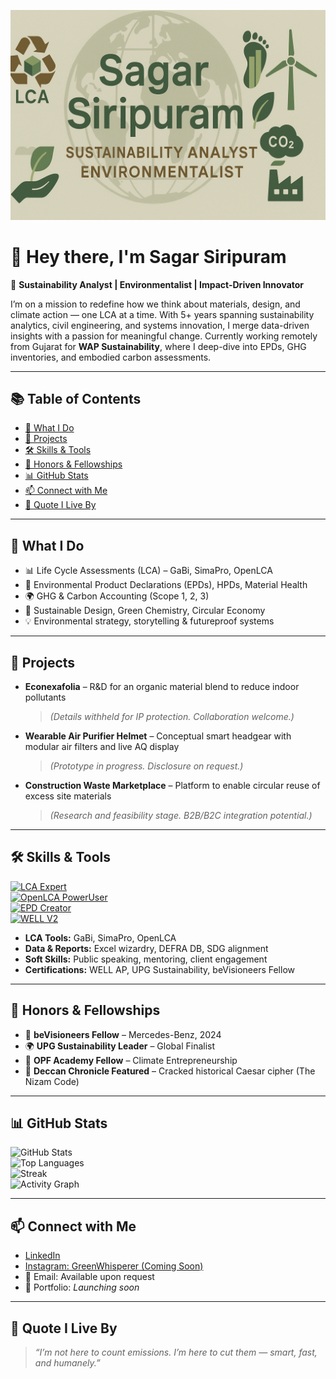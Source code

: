 ![Sagar Siripuram Banner](https://raw.githubusercontent.com/Saga9596/Saga9596/main/Banner.png)

# 👋 Hey there, I'm Sagar Siripuram

🌿 **Sustainability Analyst | Environmentalist | Impact-Driven Innovator**

I’m on a mission to redefine how we think about materials, design, and climate action — one LCA at a time. With 5+ years spanning sustainability analytics, civil engineering, and systems innovation, I merge data-driven insights with a passion for meaningful change. Currently working remotely from Gujarat for **WAP Sustainability**, where I deep-dive into EPDs, GHG inventories, and embodied carbon assessments.

---

## 📚 Table of Contents
- [🔧 What I Do](#-what-i-do)
- [🚀 Projects](#-projects)
- [🛠 Skills & Tools](#-skills--tools)
- [🏅 Honors & Fellowships](#-honors--fellowships)
- [📊 GitHub Stats](#-github-stats)
- [📫 Connect with Me](#-connect-with-me)
- [💬 Quote I Live By](#-quote-i-live-by)

---

## 🔧 What I Do

- 📊 Life Cycle Assessments (LCA) – GaBi, SimaPro, OpenLCA  
- 📃 Environmental Product Declarations (EPDs), HPDs, Material Health  
- 🌍 GHG & Carbon Accounting (Scope 1, 2, 3)  
- 🧪 Sustainable Design, Green Chemistry, Circular Economy  
- 💡 Environmental strategy, storytelling & futureproof systems

---

## 🚀 Projects

- **Econexafolia** – R&D for an organic material blend to reduce indoor pollutants  
  > *(Details withheld for IP protection. Collaboration welcome.)*

- **Wearable Air Purifier Helmet** – Conceptual smart headgear with modular air filters and live AQ display  
  > *(Prototype in progress. Disclosure on request.)*

- **Construction Waste Marketplace** – Platform to enable circular reuse of excess site materials  
  > *(Research and feasibility stage. B2B/B2C integration potential.)*

---

## 🛠 Skills & Tools

[![LCA Expert](https://img.shields.io/badge/LCA-Expert-success?style=flat-square&logo=leaflet)]()  
[![OpenLCA PowerUser](https://img.shields.io/badge/OpenLCA-PowerUser-brightgreen?style=flat-square)]()  
[![EPD Creator](https://img.shields.io/badge/EPD-Creator-blue?style=flat-square)]()  
[![WELL V2](https://img.shields.io/badge/WELL--v2-knowledgeable-lightgrey?style=flat-square)]()

- **LCA Tools:** GaBi, SimaPro, OpenLCA  
- **Data & Reports:** Excel wizardry, DEFRA DB, SDG alignment  
- **Soft Skills:** Public speaking, mentoring, client engagement  
- **Certifications:** WELL AP, UPG Sustainability, beVisioneers Fellow

---

## 🏅 Honors & Fellowships

- 🌱 **beVisioneers Fellow** – Mercedes-Benz, 2024  
- 🌍 **UPG Sustainability Leader** – Global Finalist  
- 🧠 **OPF Academy Fellow** – Climate Entrepreneurship  
- 🧩 **Deccan Chronicle Featured** – Cracked historical Caesar cipher (The Nizam Code)

---

## 📊 GitHub Stats

![GitHub Stats](https://github-readme-stats.vercel.app/api?username=Saga9596&show_icons=true&theme=radical)  
![Top Languages](https://github-readme-stats.vercel.app/api/top-langs/?username=Saga9596&layout=compact&theme=radical)  
![Streak](https://github-readme-streak-stats.herokuapp.com/?user=Saga9596&theme=radical)  
![Activity Graph](https://github-readme-activity-graph.cyclic.app/graph?username=Saga9596&theme=react-dark)

---

## 📫 Connect with Me

- [LinkedIn](https://www.linkedin.com/in/sagar-siripuram)  
- [Instagram: GreenWhisperer (Coming Soon)](https://instagram.com/greenwhisperer)  
- 📧 Email: Available upon request  
- 📄 Portfolio: *Launching soon*

---

## 💬 Quote I Live By

> _“I’m not here to count emissions. I’m here to cut them — smart, fast, and humanely.”_
